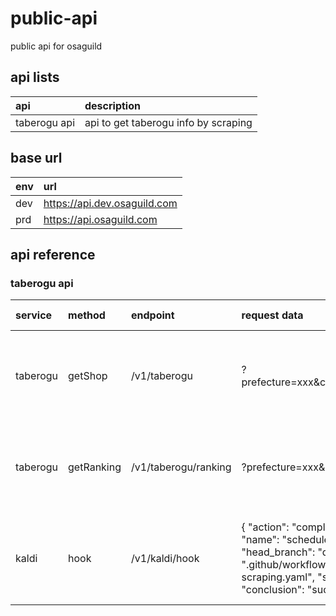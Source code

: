 # public-api

public api for osaguild

## api lists

| api          | description                          |
| :----------- | :----------------------------------- |
| taberogu api | api to get taberogu info by scraping |

## base url

| env | url                          |
| :-- | :--------------------------- |
| dev | https://api.dev.osaguild.com |
| prd | https://api.osaguild.com     |

## api reference

### taberogu api

| service  | method     | endpoint             | request data                                                                                                                                                                                               | response data                                                                  | curl                                                                                                                                                                                                                                                                                                           |
| :------- | :--------- | :------------------- | :--------------------------------------------------------------------------------------------------------------------------------------------------------------------------------------------------------- | :----------------------------------------------------------------------------- | -------------------------------------------------------------------------------------------------------------------------------------------------------------------------------------------------------------------------------------------------------------------------------------------------------------- |
| taberogu | getShop    | /v1/taberogu         | ?prefecture=xxx&city=xxx&shopName=xxx                                                                                                                                                                      | { "id": "1234", "url": "https://xxx", "star": "3.5", "unique": true }          | curl 'https://api.dev.osaguild.com/v1/taberogu?prefecture=saitama&city=saitama&shopName=よし佳'                                                                                                                                                                                                                |
| taberogu | getRanking | /v1/taberogu/ranking | ?prefecture=xxx&city=xxx                                                                                                                                                                                   | [{ "id": "1234", "url": "https://xxx", "star": "3.5", "ranking": true }, ... ] | curl 'https://api.dev.osaguild.com/v1/taberogu/ranking?prefecture=saitama&city=saitama'                                                                                                                                                                                                                        |
| kaldi    | hook       | /v1/kaldi/hook       | { "action": "completed", "workflow_run": { "name": "scheduled scraping", "head_branch": "develop", "path": ".github/workflows/scheduled-scraping.yaml", "status": "completed", "conclusion": "success" } } | "success to send message"                                                      | curl -X POST -H "Content-Type: application/json" -d '{ "action": "completed", "workflow_run": { "name": "scheduled scraping", "head_branch": "develop", "path": ".github/workflows/scheduled-scraping.yaml", "status": "completed", "conclusion": "success" } } ' 'https://api.dev.osaguild.com/v1/kaldi/hook' |
